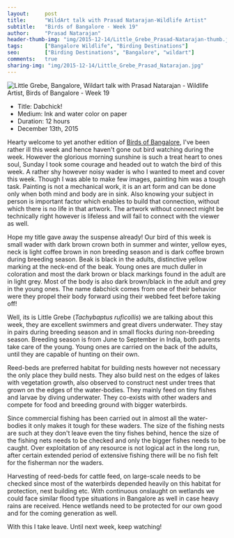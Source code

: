 ```yaml
---
layout:     post
title:      "WildArt talk with Prasad Natarajan-Wildlife Artist"
subtitle:   "Birds of Bangalore - Week 19"
author:     "Prasad Natarajan"
header-thumb-img: "img/2015-12-14/Little_Grebe_Prasad-Natarajan-thumb.jpg"
tags:       ["Bangalore Wildlife", "Birding Destinations"]
seo: 		["Birding Destinations", "Bangalore", "wildart"]
comments:   true
sharing-img: "img/2015-12-14/Little_Grebe_Prasad_Natarajan.jpg"
---
```



<img src="{{ site.baseurl }}/img/2015-12-14/Little_Grebe_Prasad_Natarajan.jpg" alt="Little Grebe, Bangalore, Wildart talk with Prasad Natarajan - Wildlife Artist, Birds of Bangalore - Week 19">

<p>
	<ul>
		 <li>Title: Dabchick!</li>
		 <li>Medium: Ink and water color on paper</li>
		 <li>Duration: 12 hours</li>
		 <li>December 13th, 2015</li>
 	</ul>
</p>

<p>
Hearty welcome to yet another edition of <a href="{{ site.baseurl }}/wildart" target="_blank">Birds of Bangalore</a>, I've been rather ill this week and hence haven't gone out bird watching during the week. However the glorious morning sunshine is such a treat heart to ones soul, Sunday I took some courage and headed out to watch the bird of this week. A rather shy however noisy wader is who I wanted to meet and cover this week. Though I was able to make few images, painting him was a tough task. Painting is not a mechanical work, it is an art form and can be done only when both mind and body are in sink. Also knowing your subject in person is important factor which enables to build that connection, without which there is no life in that artwork. The artwork without connect might be technically right however is lifeless and will fail to connect with the viewer as well.
</p>

<p>
Hope my title gave away the suspense already! Our bird of this week is small wader with dark brown crown both in summer and winter, yellow eyes, neck is light coffee brown in non breeding season and is dark coffee brown during breeding season. Beak is black in the adults, distinctive yellow marking at the neck-end of the beak. Young ones are much duller in coloration and most the dark brown or black markings found in the adult are in light grey. Most of the body is also dark brown/black in the adult and grey in the young ones. The name dabchick comes from one of their behavior were they propel their body forward using their webbed feet before taking off!
</p>

<p>
Well, its is Little Grebe (<em>Tachybaptus ruficollis</em>) we are talking about this week, they are excellent swimmers and great divers underwater. They stay in pairs during breeding season and in small flocks during non-breeding season. Breeding season is from June to September in India, both parents take care of the young. Young ones are carried on the back of the adults, until they are capable of hunting on their own.</p>

<p>
Reed-beds are preferred habitat for building nests however not necessary the only place they build nests. They also build nest on the edges of lakes with vegetation growth, also observed to construct nest under trees that grown on the edges of the water-bodies. They mainly feed on tiny fishes and larvae by diving underwater. They co-exists with other waders and compete for food and breeding ground with bigger waterbirds.
</p>

<p>
Since commercial fishing has been carried out in almost all the water-bodies it only makes it tough for these waders. The size of the fishing nests are such at they don't leave even the tiny fishes behind, hence the size of the fishing nets needs to be checked and only the bigger fishes needs to be caught. Over exploitation of any resource is not logical act in the long run, after certain extended period of extensive fishing there will be no fish felt for the fisherman nor the waders.</p>

<p>
Harvesting of reed-beds for cattle feed, on large-scale needs to be checked since most of the waterbirds depended heavily on this habitat for protection, nest building etc. With continuous onslaught on wetlands we could face similar flood type situations in Bangalore as well in case heavy rains are received. Hence wetlands need to be protected for our own good and for the coming generation as well.
</p>

<p>
With this I take leave. Until next week, keep watching!
</p>